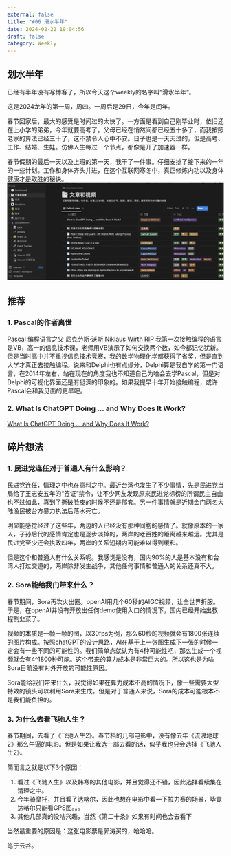 ```yaml
---
external: false
title: "#06 滑水半年"
date: 2024-02-22 19:04:56
draft: false
category: Weekly
---
```




## 划水半年

已经有半年没有写博客了，所以今天这个weekly的名字叫“滑水半年“。

这是2024龙年的第一周，周四。一周后是29日，今年是闰年。

春节回家后，最大的感受是时间过的太快了。一方面是看到自己刚毕业时，依旧还在上小学的弟弟，今年就要高考了。父母已经在悄然间都已经五十多了，而我按照老家的算法已经三十了，这不禁令人心中不安。日子也是一天天过的，但是高考、工作、结婚、生娃。仿佛人生每过一个节点，都像是开了加速器一样。

春节假期的最后一天以及上班的第一天，我干了一件事。仔细安排了接下来的一年的一些计划。工作和身体齐头并进，在这个互联网寒冬中，真正修炼内功以及身体健康才是取胜的秘诀。
![](https://raw.githubusercontent.com/luckyscript/image/master/20240222200554.png)


## 推荐

### 1. Pascal的作者离世
[Pascal 编程语言之父 尼克劳斯·沃斯 Niklaus Wirth RIP](https://justyy.com/archives/64211)
我第一次接触编程的语言是VB，高一的信息技术课，老师用VB演示了如何交换两个数，如今都记忆犹新。但是当时高中并不重视信息技术竞赛，我的数学物理化学都获得了省奖，但是直到大学才真正去接触编程。说来和Delphi也有点缘分，Delphi算是我自学的第一门语言，在2014年左右，站在现在的角度我也不知道自己为啥会去学Pascal，但是对Delphi的可视化界面还是有挺深的印象的。如果我提早十年开始接触编程，或许Pascal会和我见面的更早吧。

### 2. What Is ChatGPT Doing … and Why Does It Work?
[What Is ChatGPT Doing … and Why Does It Work?](https://writings.stephenwolfram.com/2023/02/what-is-chatgpt-doing-and-why-does-it-work/)


## 碎片想法

### 1. 民进党连任对于普通人有什么影响？

民进党连任，情理之中也在意料之中。最近台湾也发生了不少事情，先是民进党当局给了王志安五年的“签证”禁令，让不少网友发现原来民进党标榜的所谓民主自由也不过如此，真到了撕破脸皮的时候不还是那套。另一件事情就是近期金门两名大陆渔民被台方暴力执法后落水死亡。

明显能感觉经过了这些年，两边的人已经没有那种同胞的感情了。就像原本的一家人，子孙后代的感情肯定也是逐步淡掉的，两岸的老百姓的距离越来越远。尤其是民进党至少还会执政四年，两岸的关系短期内可能难以得到缓和。

但是这个和普通人有什么关系呢。我感觉是没有，国内90%的人是基本没有和台湾人打过交道的，两岸除非发生战争，其他任何事情和普通人的关系还真不大。

### 2. Sora能给我门带来什么？

春节期间，Sora再次火出圈。openAI用几个60秒的AIGC视频，让全世界折服。于是，在openAI并没有开放出任何demo使用入口的情况下，国内已经开始出教程割韭菜了。

视频的本质是一帧一帧的图，以30fps为例，那么60秒的视频就会有1800张连续的图片构成。按照chatGPT的设计思路，AI在基于上一张图生成下一张的时候一定会有一些不同的可能性的。我们简单点就认为有4种可能性吧，那么生成一个视频就会有4^1800种可能。这个带来的算力成本是非常巨大的。所以这也是为啥Sora目前没有对外开放的可能性原因。

Sora能给我们带来什么，我觉得如果在算力成本不高的情况下，像一些需要大型特效的镜头可以利用Sora来生成。但是对于普通人来说，Sora的成本可能根本不是我们能负担的。

### 3. 为什么去看飞驰人生？

春节期间，去看了《飞驰人生2》。春节档的几部电影中，没有像去年《流浪地球2》那么牛逼的电影。但是如果让我选一部去看的话，似乎我也只会选择《飞驰人生2》。

简而言之就是以下3个原因：
1. 看过《飞驰人生》以及韩寒的其他电影，并且觉得还不错，因此选择看续集在清理之中。
2. 今年骑摩托，并且看了达喀尔，因此也想在电影中看一下拉力赛的场景，毕竟达喀尔只能看GPS图。。。
3. 其他几部真的没啥兴趣，当然《第二十条》如果有时间也会去看下

当然最重要的原因是：这张电影票是郭涛买的，哈哈哈。

笔于云谷。